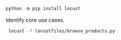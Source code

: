 
```python
python -m pip install locust
```

Identify core use cases.

```bash
 locust -f locustfiles/browse_products.py
```